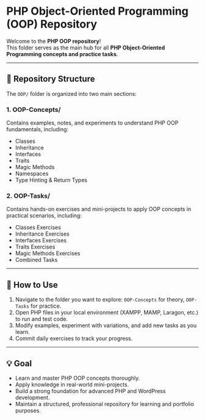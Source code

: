 # PHP Object-Oriented Programming (OOP) Repository

Welcome to the **PHP OOP repository**!  
This folder serves as the main hub for all **PHP Object-Oriented Programming concepts and practice tasks**.

---

## 📂 Repository Structure

The `OOP/` folder is organized into two main sections:

### **1. OOP-Concepts/**
Contains examples, notes, and experiments to understand PHP OOP fundamentals, including:
- Classes
- Inheritance
- Interfaces
- Traits
- Magic Methods
- Namespaces
- Type Hinting & Return Types

### **2. OOP-Tasks/**
Contains hands-on exercises and mini-projects to apply OOP concepts in practical scenarios, including:
- Classes Exercises
- Inheritance Exercises
- Interfaces Exercises
- Traits Exercises
- Magic Methods Exercises
- Combined Tasks

---

## 🚀 How to Use

1. Navigate to the folder you want to explore: `OOP-Concepts` for theory, `OOP-Tasks` for practice.  
2. Open PHP files in your local environment (XAMPP, MAMP, Laragon, etc.) to run and test code.  
3. Modify examples, experiment with variations, and add new tasks as you learn.  
4. Commit daily exercises to track your progress.

---

## 💡 Goal

- Learn and master PHP OOP concepts thoroughly.  
- Apply knowledge in real-world mini-projects.  
- Build a strong foundation for advanced PHP and WordPress development.  
- Maintain a structured, professional repository for learning and portfolio purposes.



